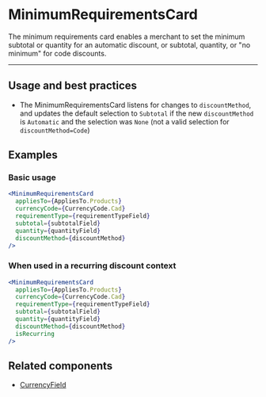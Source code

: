 # MinimumRequirementsCard

The minimum requirements card enables a merchant to set the minimum subtotal or quantity for an automatic discount, or subtotal, quantity, or "no minimum" for code discounts.

---

## Usage and best practices

- The MinimumRequirementsCard listens for changes to `discountMethod`, and updates the default selection to `Subtotal` if the new `discountMethod` is `Automatic` and the selection was `None` (not a valid selection for `discountMethod=Code`)

## Examples

### Basic usage

```jsx
<MinimumRequirementsCard
  appliesTo={AppliesTo.Products}
  currencyCode={CurrencyCode.Cad}
  requirementType={requirementTypeField}
  subtotal={subtotalField}
  quantity={quantityField}
  discountMethod={discountMethod}
/>
```

### When used in a recurring discount context

```jsx
<MinimumRequirementsCard
  appliesTo={AppliesTo.Products}
  currencyCode={CurrencyCode.Cad}
  requirementType={requirementTypeField}
  subtotal={subtotalField}
  quantity={quantityField}
  discountMethod={discountMethod}
  isRecurring
/>
```

## Related components

- [CurrencyField](../CurrencyField/)
